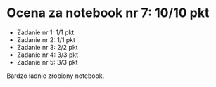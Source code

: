 # Ocena za notebook nr 7: 10/10 pkt
* Zadanie nr 1: 1/1 pkt
* Zadanie nr 2: 1/1 pkt
* Zadanie nr 3: 2/2 pkt
* Zadanie nr 4: 3/3 pkt
* Zadanie nr 5: 3/3 pkt

Bardzo ładnie zrobiony notebook.
